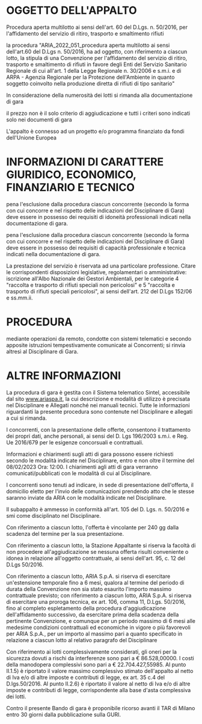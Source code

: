 # OGGETTO DELL'APPALTO
Procedura aperta multilotto ai sensi dell'art. 60 del D.Lgs. n. 50/2016, per l'affidamento del servizio di ritiro, trasporto e smaltimento rifiuti

la procedura "ARIA_2022_051_procedura aperta multilotto ai sensi dell'art.60 del D.Lgs n. 50/2016, ha ad oggetto, con riferimento a ciascun lotto, la stipula di una Convenzione per l'affidamento del servizio di ritiro, trasporto e smaltimento di rifiuti in favore degli Enti del Servizio Sanitario Regionale di cui all'art. 1 della Legge Regionale n. 30/2006 e s.m.i. e di ARPA - Agenzia Regionale per la Protezione dell'Ambiente in quanto soggetto coinvolto nella produzione diretta di rifiuti di tipo sanitario"

In considerazione della numerosità dei lotti si rimanda alla documentazione di gara

il prezzo non è il solo criterio di aggiudicazione e tutti i criteri sono indicati solo nei documenti di gara

L'appalto è connesso ad un progetto e/o programma finanziato da fondi dell'Unione Europea

# INFORMAZIONI DI CARATTERE GIURIDICO, ECONOMICO, FINANZIARIO E TECNICO
pena l'esclusione dalla procedura ciascun concorrente (secondo la forma con cui concorre e nel rispetto delle indicazioni del Disciplinare di Gara) deve essere in possesso dei requisiti di idoneità professionali indicati nella documentazione di gara.

pena l'esclusione dalla procedura ciascun concorrente (secondo la forma con cui concorre e nel rispetto delle indicazioni del Disciplinare di Gara) deve essere in possesso dei requisiti di capacità professionale e tecnica indicati nella documentazione di gara.

La prestazione del servizio è riservata ad una particolare professione. Citare le corrispondenti disposizioni legislative, regolamentari o amministrative: iscrizione all'Albo Nazionale dei Gestori Ambientali, per le categorie 4 "raccolta e trasporto di rifiuti speciali non pericolosi" e 5 "raccolta e trasporto di rifiuti speciali pericolosi", ai sensi dell'art. 212 del D.Lgs 152/06 e ss.mm.ii.

# PROCEDURA
mediante operazioni da remoto, condotte con sistemi telematici e secondo apposite istruzioni tempestivamente comunicate ai Concorrenti; si rinvia altresì al Disciplinare di Gara.

# ALTRE INFORMAZIONI
La procedura di gara è gestita con il Sistema telematico Sintel, accessibile dal sito www.ariaspa.it, la cui descrizione e modalità di utilizzo è precisata nel Disciplinare e Allegati nonché nei manuali tecnici. 
Tutte le informazioni riguardanti la presente procedura sono contenute nel Disciplinare e allegati a cui si rimanda. 

I concorrenti, con la presentazione delle offerte, consentono il trattamento dei propri dati, anche personali, ai sensi del D. Lgs 196/2003 s.m.i. e Reg. Ue 2016/679 per le esigenze concorsuali e contrattuali.

Informazioni e chiarimenti sugli atti di gara possono essere richiesti secondo le modalità indicate nel Disciplinare, entro e non oltre il termine del 08/02/2023 Ora: 12:00. I chiarimenti agli atti di gara verranno comunicati/pubblicati con le modalità di cui al Disciplinare. 

I concorrenti sono tenuti ad indicare, in sede di presentazione dell'offerta, il domicilio eletto per l'invio delle comunicazioni prendendo atto che le stesse saranno inviate da ARIA con le modalità indicate nel Disciplinare. 

Il subappalto è ammesso in conformità all'art. 105 del D. Lgs. n. 50/2016 e smi come disciplinato nel Disciplinare. 

Con riferimento a ciascun lotto, l'offerta è vincolante per 240 gg dalla scadenza del termine per la sua presentazione. 

Con riferimento a ciascun lotto, la Stazione Appaltante si riserva la facoltà di non procedere all'aggiudicazione se nessuna offerta risulti conveniente o idonea in relazione all'oggetto contrattuale, ai sensi dell'art. 95, c. 12 del D.Lgs 50/2016. 

Con riferimento a ciascun lotto, ARIA S.p.A. si riserva di esercitare un'estensione temporale fino a 6 mesi, qualora al termine del periodo di durata della Convenzione non sia stato esaurito l'importo massimo contrattuale previsto; con riferimento a ciascun lotto, ARIA S.p.A. si riserva di esercitare una proroga tecnica, ex art. 106, comma 11, D.Lgs. 50/2016, fino al completo espletamento della procedura d'aggiudicazione dell'affidamento successivo, da esercitare prima della scadenza della pertinente Convenzione, e comunque per un periodo massimo di 6 mesi alle medesime condizioni contrattuali ed economiche in vigore o più favorevoli per ARIA S.p.A., per un importo al massimo pari a quanto specificato in relazione a ciascun lotto al relativo paragrafo del Disciplinare

Con riferimento ai lotti complessivamente considerati, gli oneri per la sicurezza dovuti a rischi da interferenze sono pari a € 86.528,00000. I costi della manodopera complessivi sono pari a € 22.704.427,55985. Al punto II.1.5) è riportato il valore massimo complessivo stimato dell'appalto al netto di Iva e/o di altre imposte e contributi di legge, ex art. 35 c.4 del D.lgs.50/2016. Al punto II.2.6) è riportato il valore al netto di Iva e/o di altre imposte e contributi di legge, corrispondente alla base d'asta complessiva dei lotti.

Contro il presente Bando di gara è proponibile ricorso avanti il TAR di Milano entro 30 giorni dalla pubblicazione sulla GURI.